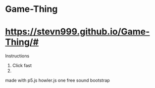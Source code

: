 # Game-Thing

# <https://stevn999.github.io/Game-Thing/#>

Instructions<br>
1) Click fast
2)

made with
  p5.js
  howler.js
  one free sound
  bootstrap
